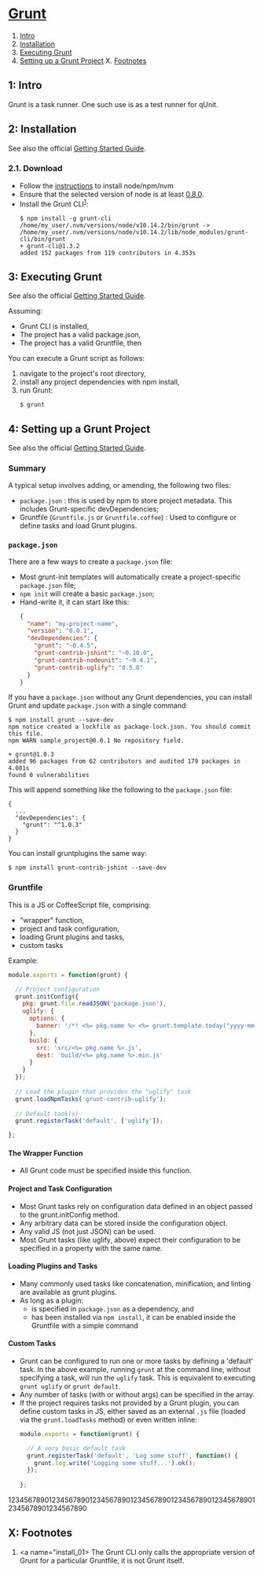 [Grunt][grnt_01]
================

1. [Intro](#s1)
2. [Installation](#s2)
3. [Executing Grunt](#s3)
4. [Setting up a Grunt Project](#s4)
X. [Footnotes](#sX)


<a name="s1"> </a>
1: Intro
--------
Grunt is a task runner. One such use is as a test runner for qUnit.


<a name="s2"> </a>
2: Installation
---------------
See also the official [Getting Started Guide][grnt_02].

### 2.1. Download ###
- Follow the [instructions][sann_01] to install node/npm/nvm
- Ensure that the selected version of node is at least [0.8.0][grnt_02].
- Install the Grunt CLI<sup>[1](#install_01)</sup>:
  ```console
  $ npm install -g grunt-cli
  /home/my_user/.nvm/versions/node/v10.14.2/bin/grunt -> /home/my_user/.nvm/versions/node/v10.14.2/lib/node_modules/grunt-cli/bin/grunt
  + grunt-cli@1.3.2
  added 152 packages from 119 contributors in 4.353s
  ```


<a name="s3"> </a>
3: Executing Grunt
------------------
See also the official [Getting Started Guide][grnt_02].

Assuming:
- Grunt CLI is installed,
- The project has a valid package.json,
- The project has a valid Gruntfile, then

You can execute a Grunt script as follows:
1. navigate to the project's root directory,
2. install any project dependencies with npm install,
3. run Grunt:
   ```console
   $ grunt
   ```


<a name="s4"> </a>
4: Setting up a Grunt Project
-----------------------------
See also the official [Getting Started Guide][grnt_02].

### Summary ###
A typical setup involves adding, or amending, the following two files:
- `package.json` : this is used by npm to store project metadata. This includes
  Grunt-specific devDependencies;
- Gruntfile (`Gruntfile.js` or `Gruntfile.coffee`) : Used to configure or define
  tasks and load Grunt plugins.

### `package.json` ###
There are a few ways to create a `package.json` file:
- Most grunt-init templates will automatically create a project-specific
  `package.json` file;
- `npm init` will create a basic `package.json`;
- Hand-write it, it can start like this:
  ```json
  {
    "name": "my-project-name",
    "version": "0.0.1",
    "devDependencies": {
      "grunt": "~0.4.5",
      "grunt-contrib-jshint": "~0.10.0",
      "grunt-contrib-nodeunit": "~0.4.1",
      "grunt-contrib-uglify": "0.5.0"
    }
  }
  ```

If you have a `package.json` without any Grunt dependencies, you can install
Grunt and update `package.json` with a single command:
```console
$ npm install grunt --save-dev
npm notice created a lockfile as package-lock.json. You should commit this file.
npm WARN sample_project@0.0.1 No repository field.

+ grunt@1.0.3
added 96 packages from 62 contributors and audited 179 packages in 4.081s
found 0 vulnerabilities
```

This will append something like the following to the `package.json` file:
```
{
  ...
  "devDependencies": {
    "grunt": "^1.0.3"
  }
}
```

You can install gruntplugins the same way:
```console
$ npm install grunt-contrib-jshint --save-dev
```

### Gruntfile ###
This is a JS or CoffeeScript file, comprising:
- "wrapper" function,
- project and task configuration,
- loading Grunt plugins and tasks,
- custom tasks

Example:
```javascript
module.exports = function(grunt) {

  // Project configuration
  grunt.initConfig({
    pkg: grunt.file.readJSON('package.json'),
    uglify: {
      options: {
        banner: '/*! <%= pkg.name %> <%= grunt.template.today("yyyy-mm-dd") %> */\n'
      },
      build: {
        src: 'src/<%= pkg.name %>.js',
        dest: 'build/<%= pkg.name %>.min.js'
      }
    }
  });
  
  // Load the plugin that provides the "uglify" task
  grunt.loadNpmTasks('grunt-contrib-uglify');
  
  // Default task(s)
  grunt.registerTask('default', ['uglify']);

};
```

#### The Wrapper Function ####
- All Grunt code must be specified inside this function.

#### Project and Task Configuration ####
- Most Grunt tasks rely on configuration data defined in an object passed to 
  the grunt.initConfig method.
- Any arbitrary data can be stored inside the configuration object.
- Any valid JS (not just JSON) can be used.
- Most Grunt tasks (like uglify, above) expect their configuration to be 
  specified in a property with the same name.

#### Loading Plugins and Tasks ####
- Many commonly used tasks like concatenation, minification, and linting are
  available as grunt plugins.
- As long as a plugin:
  - is specified in `package.json` as a dependency, and
  - has been installed via `npm install`,
  it can be enabled inside the Gruntfile with a simple command

#### Custom Tasks ####
- Grunt can be configured to run one or more tasks by defining a 'default'
  task. In the above example, running `grunt` at the command line, without
  specifying a task, will run the `uglify` task. This is equivalent to
  executing `grunt uglify` or `grunt default`.
- Any number of tasks (with or without args) can be specified in the array.
- If the project requires tasks not provided by a Grunt plugin, you can define
  custom tasks in JS, either saved as an external `.js` file (loaded via the
  `grunt.loadTasks` method) or even written inline:
  ```javascript
  module.exports = function(grunt) {
  
    // A very basic default task
    grunt.registerTask('default', 'Log some stuff', function() {
      grunt.log.write('Logging some stuff...').ok();
    });
    
  };
  ```

12345678901234567890123456789012345678901234567890123456789012345678901234567890

<a name="sX"> </a>
X: Footnotes
------------
1. <a name="install_01> </a> The Grunt CLI only calls the appropriate
   version of Grunt for a particular Gruntfile, it is not Grunt itself.






[grnt_01]: https://gruntjs.com/
[grnt_02]: https://gruntjs.com/getting-started
[sann_01]: https://github.com/Crossroadsman/ServerAdmin/blob/master/node/node.md
